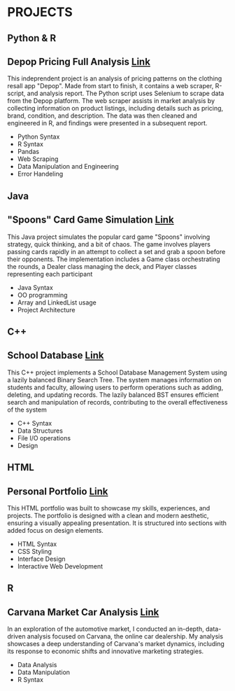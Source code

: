 # PROJECTS
## Python & R
## Depop Pricing Full Analysis [Link](https://github.com/paigecaskey/webscraper)
This indeprendent project is an analysis of pricing patterns on the clothing resall app "Depop". Made from start to finish, it contains a web scraper, R-script, and analysis report. The Python script uses Selenium to scrape data from the Depop platform. The web scraper assists in market analysis by collecting information on product listings, including details such as pricing, brand, condition, and description. The data was then cleaned and engineered in R, and findings were presented in a subsequent report.
- Python Syntax
- R Syntax
- Pandas
- Web Scraping
- Data Manipulation and Engineering
- Error Handeling

## Java
## "Spoons" Card Game Simulation [Link](https://github.com/paigecaskey/spoons)

This Java project simulates the popular card game "Spoons" involving strategy, quick thinking, and a bit of chaos. The game involves players passing cards rapidly in an attempt to collect a set and grab a spoon before their opponents. The implementation includes a Game class orchestrating the rounds, a Dealer class managing the deck, and Player classes representing each participant
- Java Syntax
- OO programming
- Array and LinkedList usage
- Project Architecture

## C++
## School Database [Link](https://github.com/paigecaskey/database)

This C++ project implements a School Database Management System using a lazily balanced Binary Search Tree. The system manages information on students and faculty, allowing users to perform operations such as adding, deleting, and updating records. The lazily balanced BST ensures efficient search and manipulation of records, contributing to the overall effectiveness of the system
- C++ Syntax
- Data Structures
- File I/O operations
- Design

## HTML 
## Personal Portfolio [Link](https://github.com/paigecaskey/portfolio)

This HTML portfolio was built to showcase my skills, experiences, and projects. The portfolio is designed with a clean and modern aesthetic, ensuring a visually appealing presentation. It is structured into sections with added focus on design elements.
- HTML Syntax
- CSS Styling
- Interface Design
- Interactive Web Development

## R 
## Carvana Market Car Analysis [Link](https://github.com/paigecaskey/carvana)

In an exploration of the automotive market, I conducted an in-depth, data-driven analysis focused on Carvana, the online car dealership. My analysis showcases a deep understanding of Carvana's market dynamics, including its response to economic shifts and innovative marketing strategies.
- Data Analysis
- Data Manipulation
- R Syntax


